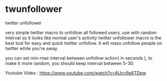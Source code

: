 # twunfollower
twitter unfollower

very simple twitter macro to unfollow all followed users, use with random interval so it looks like normal user's activity
twitter unfollower macro is the best tool for easy and quick twitter unfollow. it will mass unfollow people on twitter while you're away.

you can set min-max interval between unfollow action( in seconds ), to make it more random, you should keep interval between 5-30.

Youtube Video :
https://www.youtube.com/watch?v=AUcy9a6TDpw
